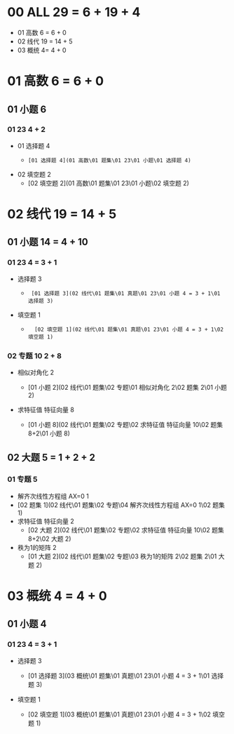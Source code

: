 # 00 ALL 29 = 6 + 19 + 4

* 01 高数 6 = 6 + 0
* 02 线代 19 = 14 + 5
* 03 概统 4= 4 + 0



# 01 高数 6 = 6 + 0



## 01 小题 6



### 01 23 4 + 2

* 01 选择题  4
  *     [01 选择题 4](01 高数\01 题集\01 23\01 小题\01 选择题 4) 
* 02 填空题 2
  *   [02 填空题 2](01 高数\01 题集\01 23\01 小题\02 填空题 2) 




# 02 线代 19 = 14 + 5



## 01 小题 14 = 4 + 10



### 01 23 4 = 3 + 1

* 选择题  3
  *      [01 选择题 3](02 线代\01 题集\01 真题\01 23\01 小题 4 = 3 + 1\01 选择题 3) 
* 填空题 1
  *       [02 填空题 1](02 线代\01 题集\01 真题\01 23\01 小题 4 = 3 + 1\02 填空题 1) 

### 02 专题 10 2 + 8

* 相似对角化 2
  *    [01 小题 2](02 线代\01 题集\02 专题\01 相似对角化 2\02 题集 2\01 小题 2) 
  
* 求特征值 特征向量 8
  *   [01 小题 8](02 线代\01 题集\02 专题\02 求特征值 特征向量 10\02 题集 8+2\01 小题 8) 
  
  




## 02 大题 5 = 1 + 2 + 2



### 01 专题 5

*  解齐次线性方程组 AX=0 1
  *   [02 题集 1](02 线代\01 题集\02 专题\04 解齐次线性方程组 AX=0 1\02 题集 1) 
*  求特征值 特征向量 2
   *    [02 大题 2](02 线代\01 题集\02 专题\02 求特征值 特征向量 10\02 题集 8+2\02 大题 2) 
*  秩为1的矩阵 2
   *   [01 大题 2](02 线代\01 题集\02 专题\03 秩为1的矩阵 2\02 题集 2\01 大题 2) 





# 03 概统 4 =  4 + 0



## 01 小题 4



### 01 23 4 = 3 + 1

* 选择题 3

  *   [01 选择题 3](03 概统\01 题集\01 真题\01 23\01 小题 4 = 3 + 1\01 选择题 3) 
* 填空题 1
  *  [02 填空题 1](03 概统\01 题集\01 真题\01 23\01 小题 4 = 3 + 1\02 填空题 1) 